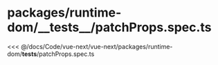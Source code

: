 # packages/runtime-dom/\_\_tests\_\_/patchProps.spec.ts

<<< @/docs/Code/vue-next/vue-next/packages/runtime-dom/__tests__/patchProps.spec.ts

